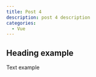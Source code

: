 ```yaml
---
title: Post 4
description: post 4 description
categories:
  - Vue 
---
```


## Heading example

Text example
